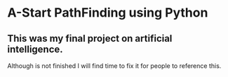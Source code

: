 # A-Start PathFinding using Python

## This was my final project on artificial intelligence.

Although is not finished I will find time to fix it for people to reference this.
